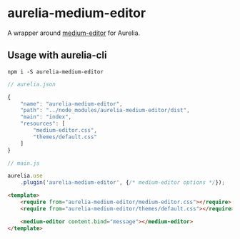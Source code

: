 # aurelia-medium-editor
A wrapper around [medium-editor](https://github.com/yabwe/medium-editor) for Aurelia.

## Usage with aurelia-cli
```
npm i -S aurelia-medium-editor
```

```js
// aurelia.json

{
    "name": "aurelia-medium-editor",
    "path": "../node_modules/aurelia-medium-editor/dist",
    "main": "index",
    "resources": [
        "medium-editor.css",
        "themes/default.css"
    ]
}
```

```js
// main.js

aurelia.use
    .plugin('aurelia-medium-editor', {/* medium-editor options */});
```

```html
<template>
    <require from="aurelia-medium-editor/medium-editor.css"></require>
    <require from="aurelia-medium-editor/themes/default.css"></require>

    <medium-editor content.bind="message"></medium-editor>
</template>
```
